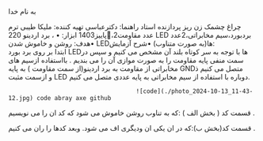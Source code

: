 به نام خدا
 
چراغ چشمک زن
ریز پردازنده
استاد راهنما: دکترعباسی
تهیه کننده: ملیکا طیبی
ترم پاییز1403
ابزار:          •
، برد اردینو    220،2عدد مقاومت LED بردبورد،سیم مخابراتی،2عدد
•هدف: روشن و خاموش شدن LEDها(به صورت متناوب)
•شرح آزمایش:                                                                             
ابتدا بر روی برد بورد LEDها با توجه به سر کوتاه بلند آن مشخص می کنیم و سپس در سمت منفی پایه  مقاومت را به صورت موازی آن را می بندیم . بااستفاده ازسیم های مخابراتی از مقاومت به برد اردینو(از سمت مقاومت ) به پایه GNDمتصل می کنیم
ذ   
و ازسمت مثبت LED دوباره با استفاده از سیم مخابراتی به پایه عددی متصل می کنیم. 


                                        ![code](./photo_2024-10-13_11-43-12.jpg) code abray axe github
 



قسمت کد ( بخش الف ) :که به تناوب روشن خاموش می شود که کد ان را می نویسیم . 
 



              
قسمت کد(بخش ب):که در ان یکی ان ودیگری اف می شود.
وبعد کدها را ران می کنیم .  
